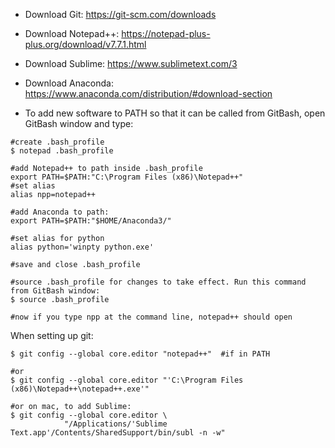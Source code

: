 * Download Git: https://git-scm.com/downloads
* Download Notepad++: https://notepad-plus-plus.org/download/v7.7.1.html
* Download Sublime: https://www.sublimetext.com/3
* Download Anaconda: https://www.anaconda.com/distribution/#download-section

* To add new software to PATH so that it can be called from GitBash, open GitBash window and type:
```
#create .bash_profile
$ notepad .bash_profile

#add Notepad++ to path inside .bash_profile
export PATH=$PATH:"C:\Program Files (x86)\Notepad++" 
#set alias
alias npp=notepad++

#add Anaconda to path:
export PATH=$PATH:"$HOME/Anaconda3/"

#set alias for python
alias python='winpty python.exe'

#save and close .bash_profile

#source .bash_profile for changes to take effect. Run this command from GitBash window:
$ source .bash_profile

#now if you type npp at the command line, notepad++ should open
```
When setting up git:
```
$ git config --global core.editor "notepad++"  #if in PATH

#or
$ git config --global core.editor "'C:\Program Files (x86)\Notepad++\notepad++.exe'"

#or on mac, to add Sublime:
$ git config --global core.editor \
            "/Applications/'Sublime Text.app'/Contents/SharedSupport/bin/subl -n -w"

```
